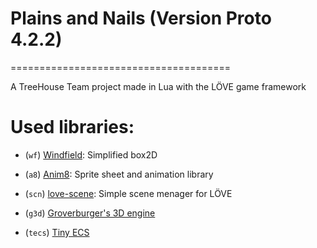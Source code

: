 # Plains and Nails (Version Proto 4.2.2) #
======================================

A TreeHouse Team project made in Lua with the LÖVE game framework

Used libraries:
===============

  * (`wf`) [Windfield](https://github.com/a327ex/windfield):
    Simplified box2D

  * (`a8`) [Anim8](https://github.com/kikito/anim8):
    Sprite sheet and animation library

  * (`scn`) [love-scene](https://github.com/arthurferrai/love-scene):
    Simple scene menager for LÖVE

  * (`g3d`) [Groverburger's 3D engine](https://github.com/groverburger/g3d)

  * (`tecs`) [Tiny ECS](https://github.com/bakpakin/tiny-ecs)
